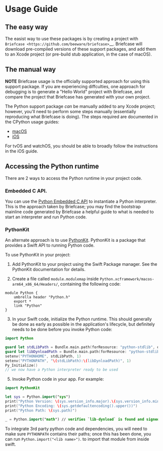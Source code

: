 # Usage Guide

## The easy way

The easist way to use these packages is by creating a project with `Briefcase
<https://github.com/beeware/briefcase>`__. Briefcase will download pre-compiled
versions of these support packages, and add them to an Xcode project (or
pre-build stub application, in the case of macOS).

## The manual way

**NOTE** Briefcase usage is the officially supported approach for using this
support package. If you are experiencing diffculties, one approach for debugging
is to generate a "Hello World" project with Briefcase, and compare the project that
Briefcase has generated with your own project.

The Python support package *can* be manually added to any Xcode project;
however, you'll need to perform some steps manually (essentially reproducing
what Briefcase is doing). The steps required are documented in the CPython usage
guides:

* [macOS](https://docs.python.org/3/using/mac.html)
* [iOS](https://docs.python.org/3.14/using/ios.html)

For tvOS and watchOS, you should be able to broadly follow the instructions in
the iOS guide.

## Accessing the Python runtime

There are 2 ways to access the Python runtime in your project code.

### Embedded C API.

You can use the [Python Embedded C
API](https://docs.python.org/3/extending/embedding.html) to instantiate a Python
interpreter. This is the approach taken by Briefcase; you may find the bootstrap
mainline code generated by Briefcase a helpful guide to what is needed to start
an interpreter and run Python code.

### PythonKit

An alternate approach is to use
[PythonKit](https://github.com/pvieito/PythonKit). PythonKit is a package that
provides a Swift API to running Python code.

To use PythonKit in your project:

1. Add PythonKit to your project using the Swift Package manager. See the
   PythonKit documentation for details.

2. Create a file called `module.modulemap` inside
   `Python.xcframework/macos-arm64_x86_64/Headers/`, containing the following
   code:
```
module Python {
    umbrella header "Python.h"
    export *
    link "Python"
}
```

3. In your Swift code, initialize the Python runtime. This should generally be
   done as early as possible in the application's lifecycle, but definitely
   needs to be done before you invoke Python code:
```swift
import Python

guard let stdLibPath = Bundle.main.path(forResource: "python-stdlib", ofType: nil) else { return }
guard let libDynloadPath = Bundle.main.path(forResource: "python-stdlib/lib-dynload", ofType: nil) else { return }
setenv("PYTHONHOME", stdLibPath, 1)
setenv("PYTHONPATH", "\(stdLibPath):\(libDynloadPath)", 1)
Py_Initialize()
// we now have a Python interpreter ready to be used
```

5. Invoke Python code in your app. For example:
```swift
import PythonKit

let sys = Python.import("sys")
print("Python Version: \(sys.version_info.major).\(sys.version_info.minor)")
print("Python Encoding: \(sys.getdefaultencoding().upper())")
print("Python Path: \(sys.path)")

_ = Python.import("math") // verifies `lib-dynload` is found and signed successfully
```

To integrate 3rd party python code and dependencies, you will need to make sure
`PYTHONPATH` contains their paths; once this has been done, you can run
`Python.import("<lib name>")`. to import that module from inside swift.
